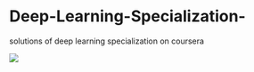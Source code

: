 # Deep-Learning-Specialization-
solutions of deep learning specialization on coursera
<p>
<img src="https://www.google.com/imgres?imgurl=https%3A%2F%2Fd3njjcbhbojbot.cloudfront.net%2Fapi%2Futilities%2Fv1%2Fimageproxy%2Fhttps%3A%2F%2Fd15cw65ipctsrr.cloudfront.net%2F57%2F4be3fd8d16487ab9cfa7bba909b236%2FGreyLogoName1000x1000.png%3Fauto%3Dformat%252Ccompress%26dpr%3D1%26w%3D175%26h%3D175%26fit%3Dfill%26bg%3DFFF&imgrefurl=https%3A%2F%2Fwww.coursera.org%2Fdeeplearning-ai&tbnid=B17hER5VrmJXeM&vet=12ahUKEwinvtWVwb3qAhXSJCsKHTosCYEQMygUegUIARDhAQ..i&docid=gxf8ySGiCBNXbM&w=175&h=175&q=deeplearning&ved=2ahUKEwinvtWVwb3qAhXSJCsKHTosCYEQMygUegUIARDhAQ">
</p>

